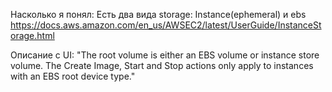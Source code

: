 Насколько я понял:
Есть два вида storage: Instance(ephemeral) и ebs 
https://docs.aws.amazon.com/en_us/AWSEC2/latest/UserGuide/InstanceStorage.html

Описание с UI: "The root volume is either an EBS volume or instance store volume. The Create Image, Start and Stop actions only apply to instances with an EBS root device type."
